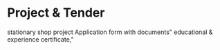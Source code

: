 # Project & Tender
stationary shop project
<Tender>
 Application form with documents" educational & experience certificate,"

